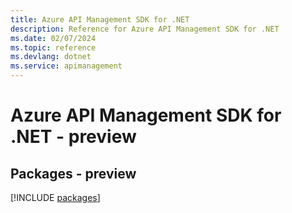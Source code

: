 ```yaml
---
title: Azure API Management SDK for .NET
description: Reference for Azure API Management SDK for .NET
ms.date: 02/07/2024
ms.topic: reference
ms.devlang: dotnet
ms.service: apimanagement
---
```

# Azure API Management SDK for .NET - preview
## Packages - preview
[!INCLUDE [packages](api-management-index.md)]